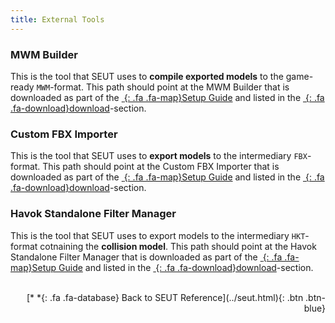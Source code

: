 ```yaml
---
title: External Tools
---
```


### MWM Builder
This is the tool that SEUT uses to **compile exported models** to the game-ready `MWM`-format. This path should point at the MWM Builder that is downloaded as part of the [*&nbsp;*{: .fa .fa-map}Setup Guide](/modding-reference/tutorials/tools/3d-modelling/seut/setup) and listed in the [*&nbsp;*{: .fa .fa-download}download](/modding-reference/tools/3d-modelling/seut/download)-section.

### Custom FBX Importer
This is the tool that SEUT uses to **export models** to the intermediary `FBX`-format. This path should point at the Custom FBX Importer that is downloaded as part of the [*&nbsp;*{: .fa .fa-map}Setup Guide](/modding-reference/tutorials/tools/3d-modelling/seut/setup) and listed in the [*&nbsp;*{: .fa .fa-download}download](/modding-reference/tools/3d-modelling/seut/download)-section.

### Havok Standalone Filter Manager
This is the tool that SEUT uses to export models to the intermediary `HKT`-format cotnaining the **collision model**. This path should point at the Havok Standalone Filter Manager that is downloaded as part of the [*&nbsp;*{: .fa .fa-map}Setup Guide](/modding-reference/tutorials/tools/3d-modelling/seut/setup) and listed in the [*&nbsp;*{: .fa .fa-download}download](/modding-reference/tools/3d-modelling/seut/download)-section.
<br><br/>
<p style="text-align:right">[*&nbsp;*{: .fa .fa-database} Back to SEUT Reference](../seut.html){: .btn .btn-blue}</p>